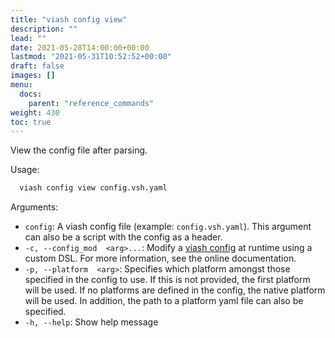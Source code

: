 ```yaml
---
title: "viash config view"
description: ""
lead: ""
date: 2021-05-28T14:00:00+00:00
lastmod: "2021-05-31T10:52:52+00:00"
draft: false
images: []
menu:
  docs:
    parent: "reference_commands"
weight: 430
toc: true
---
```




View the config file after parsing.

Usage:

``` bash
  viash config view config.vsh.yaml
```

Arguments:

-   `config`: A viash config file (example: `config.vsh.yaml`). This
    argument can also be a script with the config as a header.
-   `-c, --config_mod  <arg>...`: Modify a [viash
    config](/docs/reference_config/config) at runtime using a custom
    DSL. For more information, see the online documentation.
-   `-p, --platform  <arg>`: Specifies which platform amongst those
    specified in the config to use. If this is not provided, the first
    platform will be used. If no platforms are defined in the config,
    the native platform will be used. In addition, the path to a
    platform yaml file can also be specified.
-   `-h, --help`: Show help message

